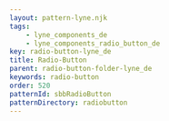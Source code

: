 ```yaml
---
layout: pattern-lyne.njk
tags: 
    - lyne_components_de
    - lyne_components_radio_button_de
key: radio-button-lyne_de
title: Radio-Button
parent: radio-button-folder-lyne_de
keywords: radio-button
order: 520
patternId: sbbRadioButton
patternDirectory: radiobutton
---
```

